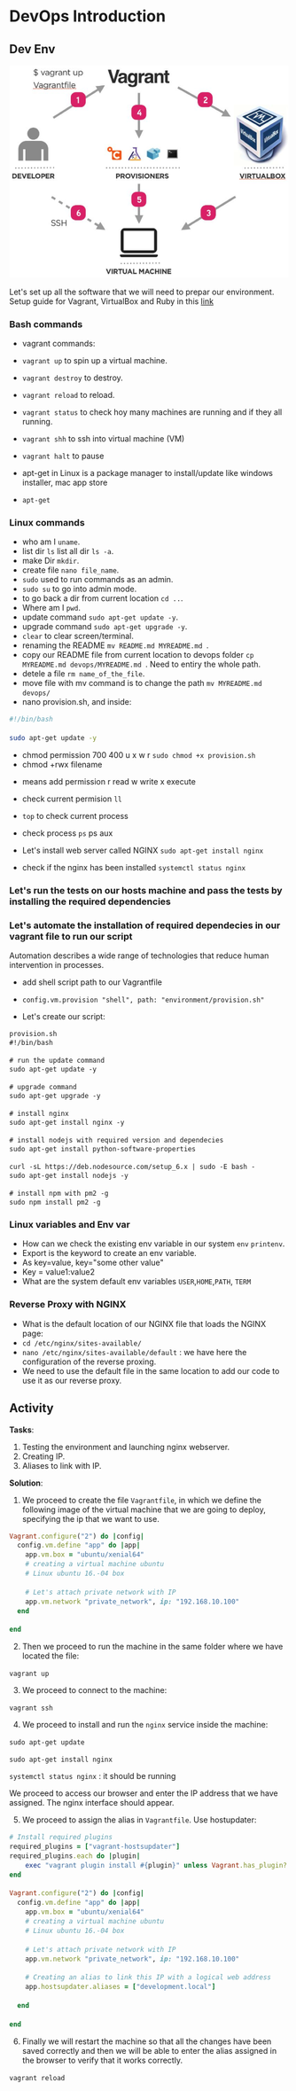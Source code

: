 # DevOps Introduction

## Dev Env

![ERD](./vagrant_diagram.png)

Let's set up all the software that we will need to prepar our environment.
Setup guide for Vagrant, VirtualBox and Ruby in this [link](https://github.com/khanmaster/vb_vagrant_installtion)

### Bash commands

- vagrant commands:

- `vagrant up` to spin up a virtual machine.
- `vagrant destroy` to destroy.
- `vagrant reload` to reload.
- `vagrant status` to check hoy many machines are running and if they all running.
- `vagrant shh` to ssh into virtual machine (VM)
- `vagrant halt` to pause


- apt-get in Linux is a package manager to install/update like windows installer, mac app store
- `apt-get`

### Linux commands
- who am I `uname`.
- list dir `ls` list all dir `ls -a`.
- make Dir `mkdir`.
- create file `nano file_name`.
- `sudo` used to run commands as an admin.
- `sudo su` to go into admin mode.
- to go back a dir from current location `cd ..`.
- Where am I `pwd`.
- update command `sudo apt-get update -y`.
- upgrade command `sudo apt-get upgrade -y`.
- `clear` to clear screen/terminal.
- renaming the README `mv README.md MYREADME.md
`.
- copy our README file from current location to devops folder `cp MYREADME.md devops/MYREADME.md
`. Need to entiry the whole path.
- detele a file `rm name_of_the_file`.
- move file with mv command is to change the path `mv MYREADME.md devops/
`
- nano provision.sh, and inside:

````bash
#!/bin/bash

sudo apt-get update -y
````

- chmod permission 700 400 u x w r `sudo chmod +x provision.sh
`
- chmod +rwx filename

+ means add permission
r read
w write
x execute
- check current permision `ll`
- `top` to check current process
- check process `ps` ps aux

- Let's install web server called NGINX `sudo apt-get install nginx`
- check if the nginx has been installed `systemctl status nginx`

### Let's run the tests on our hosts machine and pass the tests by installing the required dependencies

### Let's automate the installation of required dependecies in our vagrant file to run our script

Automation describes a wide range of technologies that reduce human intervention in processes.

- add shell script path to our Vagrantfile
- `config.vm.provision "shell", path: "environment/provision.sh"`

- Let's create our script:
```
provision.sh
#!/bin/bash

# run the update command
sudo apt-get update -y

# upgrade command
sudo apt-get upgrade -y

# install nginx
sudo apt-get install nginx -y

# install nodejs with required version and dependecies
sudo apt-get install python-software-properties

curl -sL https://deb.nodesource.com/setup_6.x | sudo -E bash -
sudo apt-get install nodejs -y

# install npm with pm2 -g
sudo npm install pm2 -g
```

### Linux variables and Env var

- How can we check the existing env variable in our system `env` `printenv`.
- Export is the keyword to create an env variable.
- As key=value, key="some other value"
- Key = value1:value2
- What are the system default env variables `USER`,`HOME`,`PATH`, `TERM`

### Reverse Proxy with NGINX

- What is the default location of our NGINX file that loads the NGINX page:
- `cd /etc/nginx/sites-available/`
- `nano /etc/nginx/sites-available/default` : we have here the configuration of the reverse proxing.
- We need to use the default file in the same location to add our code to use it as our reverse proxy.

## Activity

**Tasks**:

1. Testing the environment and launching nginx webserver.
2. Creating IP.
3. Aliases to link with IP.

**Solution**:

1. We proceed to create the file `Vagrantfile`, in which we define the following image of the virtual machine that we are going to deploy, specifying the ip that we want to use.

````ruby
Vagrant.configure("2") do |config|
  config.vm.define "app" do |app|
  	app.vm.box = "ubuntu/xenial64"
  	# creating a virtual machine ubuntu
  	# Linux ubuntu 16.-04 box

  	# Let's attach private network with IP
  	app.vm.network "private_network", ip: "192.168.10.100"
  end

end
````

2. Then we proceed to run the machine in the same folder where we have located the file:

`vagrant up`

3. We proceed to connect to the machine:

`vagrant ssh`

4. We proceed to install and run the `nginx` service inside the machine:

`sudo apt-get update`

`sudo apt-get install nginx`

`systemctl status nginx` : it should be running

We proceed to access our browser and enter the IP address that we have assigned. The nginx interface should appear.

5. We proceed to assign the alias in `Vagrantfile`. Use hostupdater:

````ruby
# Install required plugins
required_plugins = ["vagrant-hostsupdater"]
required_plugins.each do |plugin|
    exec "vagrant plugin install #{plugin}" unless Vagrant.has_plugin? plugin
end

Vagrant.configure("2") do |config|
  config.vm.define "app" do |app|
  	app.vm.box = "ubuntu/xenial64"
  	# creating a virtual machine ubuntu
  	# Linux ubuntu 16.-04 box

  	# Let's attach private network with IP
  	app.vm.network "private_network", ip: "192.168.10.100"

  	# Creating an alias to link this IP with a logical web address
  	app.hostsupdater.aliases = ["development.local"]

  end

end
````

6. Finally we will restart the machine so that all the changes have been saved correctly and then we will be able to enter the alias assigned in the browser to verify that it works correctly.

`vagrant reload`
